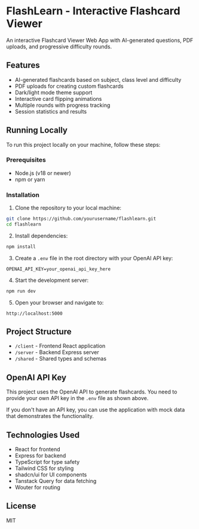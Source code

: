 # FlashLearn - Interactive Flashcard Viewer

An interactive Flashcard Viewer Web App with AI-generated questions, PDF uploads, and progressive difficulty rounds.

## Features

- AI-generated flashcards based on subject, class level and difficulty
- PDF uploads for creating custom flashcards
- Dark/light mode theme support
- Interactive card flipping animations
- Multiple rounds with progress tracking
- Session statistics and results

## Running Locally

To run this project locally on your machine, follow these steps:

### Prerequisites

- Node.js (v18 or newer)
- npm or yarn

### Installation

1. Clone the repository to your local machine:
```bash
git clone https://github.com/yourusername/flashlearn.git
cd flashlearn
```

2. Install dependencies:
```bash
npm install
```

3. Create a `.env` file in the root directory with your OpenAI API key:
```
OPENAI_API_KEY=your_openai_api_key_here
```

4. Start the development server:
```bash
npm run dev
```

5. Open your browser and navigate to:
```
http://localhost:5000
```

## Project Structure

- `/client` - Frontend React application
- `/server` - Backend Express server
- `/shared` - Shared types and schemas

## OpenAI API Key

This project uses the OpenAI API to generate flashcards. You need to provide your own API key in the `.env` file as shown above.

If you don't have an API key, you can use the application with mock data that demonstrates the functionality.

## Technologies Used

- React for frontend
- Express for backend
- TypeScript for type safety
- Tailwind CSS for styling
- shadcn/ui for UI components
- Tanstack Query for data fetching
- Wouter for routing

## License

MIT